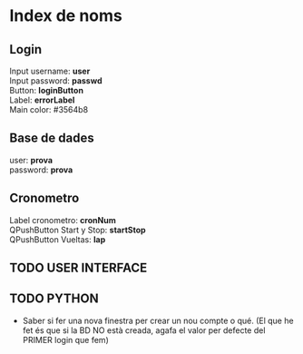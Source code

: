 # Index de noms

## Login

Input username: **user** \
Input password: **passwd** \
Button: **loginButton** \
Label: **errorLabel** \
Main color: #3564b8

## Base de dades

user: **prova** \
password: **prova**

## Cronometro

Label cronometro: **cronNum** \
QPushButton Start y Stop: **startStop** \
QPushButton Vueltas: **lap** 

## TODO USER INTERFACE

## TODO PYTHON

- Saber si fer una nova finestra per crear un nou compte o qué. (El que he fet és que si la BD NO està creada, agafa el valor per defecte del PRIMER login que fem)
